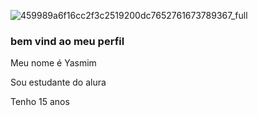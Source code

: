 ![459989a6f16cc2f3c2519200dc7652761673789367_full](https://user-images.githubusercontent.com/130660192/233354412-b05c7044-e6a5-43a1-95d8-848bc8aeb666.png)
### bem vind ao meu perfil

Meu nome é Yasmim

Sou estudante do alura

Tenho 15 anos
